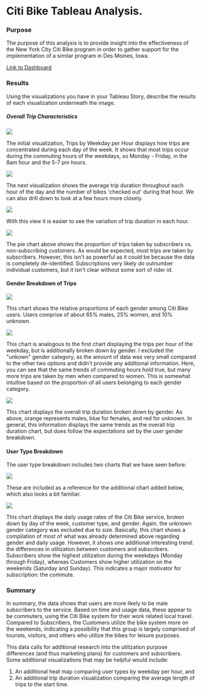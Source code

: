 

# Citi Bike Tableau Analysis.

### Purpose



The purpose of this analysis is to provide insight into the effectiveness of the New York City Citi Bike program in order to gather support for the implementation of a similar program in Des Moines, Iowa. 



[Link to Dashboard](https://public.tableau.com/views/CitiBikeAnalysis_16032271376310/NYCCitiBikeStory?:language=en&:display_count=y&:origin=viz_share_link)



### Results

Using the visualizations you have in your Tableau Story, describe the results of each visualization underneath the image.

##### Overall Trip Characteristics

<img src="Resources\trips_by_weekday_hour.PNG">



The initial visualization, Trips by Weekday per Hour displays how trips are concentrated during each day of the week. It shows that most trips occur during the commuting hours of the weekdays, so Monday - Friday, in the 8am hour and the 5-7 pm hours. 

<img src="Resources\overall_trip_duration.png">

The next visualization shows the average trip duration throughout each hour of the day and the number of bikes 'checked out' during that hour. We can also drill down to look at a few hours more closely.

<img src="Resources\drill_down_duration.PNG">

With this view it is easier to see the variation of trip duration in each hour. 



<img src="Resources\customer_types.PNG">

The pie chart above shows the proportion of trips taken by subscribers vs. non-subscribing customers. As would be expected, most trips are taken by subscribers. However, this isn't as powerful as it could be because the data is completely de-identified. Subscriptions very likely *do* outnumber individual customers, but it isn't clear without some sort of rider id. 



#### Gender Breakdown of Trips 

<img src="Resources\gender.PNG">

This chart shows the relative proportions of each gender among Citi Bike users. Users comprise of about 65% males, 25% women, and 10% unknown.



<img src="Resources\trips_by_gender_weekday_hour.PNG">

This chart is analogous to the first chart displaying the trips per hour of the weekday, but is  additionally broken down by gender. I excluded the "unkown" gender category, as the amount of data was very small compared to the other two options and didn't provide any additional information. Here, you can see that the same trends of commuting hours hold true, but many more trips are taken by men when compared to women. This is somewhat intuitive based on the proportion of all users belonging to each gender category. 



<img src="Resources\duration_by_gender.PNG">

This chart displays the overall trip duration broken down by gender. As above, orange represents males, blue for females, and red for unknown. In general, this information displays the same trends as the overall trip duration chart, but does follow the expectations set by the user gender breakdown. 

#### User Type Breakdown

The user type breakdown includes two charts that we have seen before:

<img src="Resources\gender_and_types.png">

These are included as a reference for the additional chart added below, which also looks a bit familiar. 



<img src="Resources\user_type_gender_weekday.PNG">

This chart displays the daily usage rates of the Citi Bike service, broken down by day of the week, customer type, and gender. Again, the unknown gender category was excluded due to size. Basically, this chart shows a compilation of most of what was already determined above regarding gender and daily usage. However, it shows one additional interesting trend: the differences in utilization between customers and subscribers. Subscribers show the highest utilization during the weekdays (Monday through Friday), whereas Customers show higher utilization on the weekends (Saturday and Sunday). This indicates a major motivator for subscription: the commute. 



### Summary

In summary, the data shows that users are more likely to be male subscribers to the service. Based on time and usage data, these appear to be commuters, using the Citi Bike system for their work related local travel. Compared to Subscribers, the Customers utilize the bike system more on the weekends, indicating a possibility that this group is largely comprised of tourists, visitors, and others who utilize the bikes for leisure purposes. 



This data calls for additional research into the utilization purpose differences (and thus marketing plans) for customers and subscribers. Some additional visualizations that may be helpful would include: 

1. An additional heat map comparing user types by weekday per hour, and
2. An additional trip duration visualization comparing the average length of trips to the start time. 




